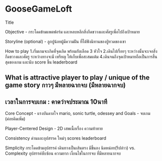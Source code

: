 # GooseGameLoft

Title 

Objective  - กระโดดข้ามแพตฟอร์ม และหลบหลีกสิ่งกีดขวางและศัตรูเพื่อไปถึงเป้าหมาย

Storyline (optional) - ลูกปูน้อยผู้มีความฝัน ที่ได้ฟังนิทานของปู่ทวดของเขา

How to play
1.เริ่มเกมจะเกิดที่จุดเกิด พร้อมกับเลือด 3 หัวใจ
2.เดินไปเรื่อยๆ ระหว่างนั้นจะเจอสิ่งกีดขวางและศัตรู
ระหว่างทางจะมี เหรียญ ให้เก็บเพื่อสะสมแต้ม
4.เดินจนถึงจุดเป้าหมายถือเป็นการสิ้นสุดของเกม และนับ score ขึ้น leaderboard

What is attractive player to play / unique of the game
story กาวๆ
มีหลายฉากจบ (มีหลายฉากจบ)
----------------------------------------------------- 
เวลาในการจบเกม : คาดว่าจประมาณ 10นาที 
----------------------------------------------
Core Concept  - แรงบันดาลใจ mario, sonic turtle, odessey
and 
Goals - จบเกม (ค่อยคิดเพิ่ม)

Player-Centered Design - 
2D
เสพเนื้อเรื่อง
ความท้าทาย

Consistency
ด่านและอุปสรรค ใหม่ๆ
scores leaderboard 

Simplicity 
กระโดดข้ามอุปสรรค์ 
เดินทางเป็นเส้นตรง มีขึ้นลง นิดหน่อย(รึปล่าว)
vs. Complexity
อุปสรรค์ซับซ้อน
ความยาก
เงื่อนไขในการจบ ที่มีหลายฉากจบ
